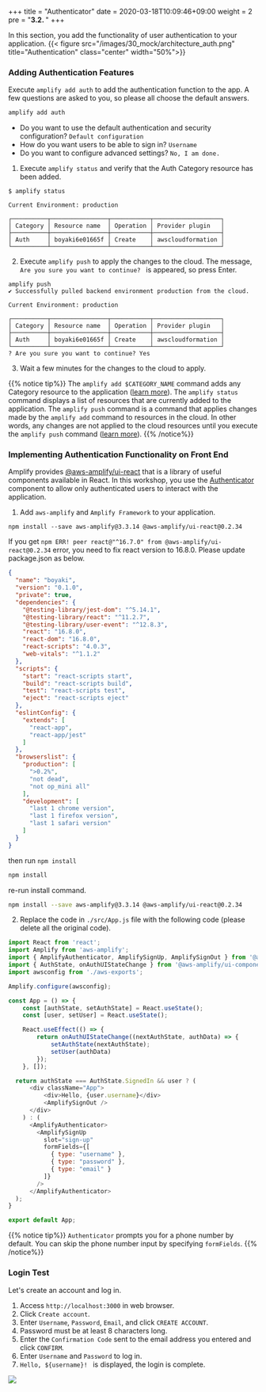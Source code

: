 +++
title = "Authenticator"
date = 2020-03-18T10:09:46+09:00
weight = 2
pre = "<b>3.2. </b>"
+++

In this section, you add the functionality of user authentication to your application.
{{< figure src="/images/30_mock/architecture_auth.png" title="Authentication" class="center" width="50%">}}

### Adding Authentication Features
Execute `amplify add auth` to add the authentication function to the app. 
A few questions are asked to you, so please all choose the default answers.


```sh
amplify add auth
```

- Do you want to use the default authentication and security configuration? `Default configuration`
- How do you want users to be able to sign in? `Username`
- Do you want to configure advanced settings? `No, I am done. `


1. Execute `amplify status` and verify that the Auth Category resource has been added.
```
$ amplify status

Current Environment: production
    
┌──────────┬────────────────┬───────────┬───────────────────┐
│ Category │ Resource name  │ Operation │ Provider plugin   │
├──────────┼────────────────┼───────────┼───────────────────┤
│ Auth     │ boyaki6e01665f │ Create    │ awscloudformation │
└──────────┴────────────────┴───────────┴───────────────────┘
```
2. Execute `amplify push` to apply the changes to the cloud. The message, `Are you sure you want to continue? ` is appeared, so press Enter.
```
amplify push
✔ Successfully pulled backend environment production from the cloud.

Current Environment: production

┌──────────┬────────────────┬───────────┬───────────────────┐
│ Category │ Resource name  │ Operation │ Provider plugin   │
├──────────┼────────────────┼───────────┼───────────────────┤
│ Auth     │ boyaki6e01665f │ Create    │ awscloudformation │
└──────────┴────────────────┴───────────┴───────────────────┘
? Are you sure you want to continue? Yes
```
3. Wait a few minutes for the changes to the cloud to apply.

{{% notice tip%}}
The `amplify add $CATEGORY_NAME` command adds any Category resource to the application ([learn more](https://docs.amplify.aws/cli/start/workflows#amplify-category-add)).
The `amplify status` command displays a list of resources that are currently added to the application.
The `amplify push` command is a command that applies changes made by the `amplify add` command to resources in the cloud. In other words, any changes are not applied to the cloud resources until you execute the `amplify push` command ([learn more](https://docs.amplify.aws/cli/start/workflows#amplify-push)).
{{% /notice%}}


### Implementing Authentication Functionality on Front End
Amplify provides [@aws-amplify/ui-react](https://docs.amplify.aws/ui/q/framework/react) that is a library of useful components available in React.
In this workshop, you use the [Authenticator](https://docs.amplify.aws/ui/auth/authenticator/q/framework/react) component to allow only authenticated users to interact with the application.


1. Add `aws-amplify` and `Amplify Framework` to your application.
```
npm install --save aws-amplify@3.3.14 @aws-amplify/ui-react@0.2.34
```
If you get `npm ERR! peer react@"^16.7.0" from @aws-amplify/ui-react@0.2.34` error, you need to fix react version to 16.8.0. Please update package.json as below.
```json
{
  "name": "boyaki",
  "version": "0.1.0",
  "private": true,
  "dependencies": {
    "@testing-library/jest-dom": "^5.14.1",
    "@testing-library/react": "^11.2.7",
    "@testing-library/user-event": "^12.8.3",
    "react": "16.8.0",
    "react-dom": "16.8.0",
    "react-scripts": "4.0.3",
    "web-vitals": "^1.1.2"
  },
  "scripts": {
    "start": "react-scripts start",
    "build": "react-scripts build",
    "test": "react-scripts test",
    "eject": "react-scripts eject"
  },
  "eslintConfig": {
    "extends": [
      "react-app",
      "react-app/jest"
    ]
  },
  "browserslist": {
    "production": [
      ">0.2%",
      "not dead",
      "not op_mini all"
    ],
    "development": [
      "last 1 chrome version",
      "last 1 firefox version",
      "last 1 safari version"
    ]
  }
}
```
then run `npm install`
```bash
npm install
```
re-run install command.
```bash
npm install --save aws-amplify@3.3.14 @aws-amplify/ui-react@0.2.34
```
2. Replace the code in `./src/App.js` file with the following code (please delete all the original code).

```js
import React from 'react';
import Amplify from 'aws-amplify';
import { AmplifyAuthenticator, AmplifySignUp, AmplifySignOut } from '@aws-amplify/ui-react';
import { AuthState, onAuthUIStateChange } from '@aws-amplify/ui-components';
import awsconfig from './aws-exports';

Amplify.configure(awsconfig);

const App = () => {
    const [authState, setAuthState] = React.useState();
    const [user, setUser] = React.useState();

    React.useEffect(() => {
        return onAuthUIStateChange((nextAuthState, authData) => {
            setAuthState(nextAuthState);
            setUser(authData)
        });
    }, []);

  return authState === AuthState.SignedIn && user ? (
      <div className="App">
          <div>Hello, {user.username}</div>
          <AmplifySignOut />
      </div>
    ) : (
      <AmplifyAuthenticator>
        <AmplifySignUp
          slot="sign-up"
          formFields={[
            { type: "username" },
            { type: "password" },
            { type: "email" }
          ]}
        />
      </AmplifyAuthenticator>
  );
}

export default App;
```

{{% notice tip%}}
`Authenticator` prompts you for a phone number by default. You can skip the phone number input by specifying `formFields`.
{{% /notice%}}

### Login Test
Let's create an account and log in.

1. Access `http://localhost:3000` in web browser.
1. Click `Create account`.
1. Enter `Username`, `Password`, `Email`, and click `CREATE ACCOUNT`.
1. Password must be at least 8 characters long.
1. Enter the `Confirmation Code` sent to the email address you entered and click `CONFIRM`.
1. Enter `Username` and `Password` to log in.
1. `Hello, ${username}! ` is displayed, the login is complete.


![](/images/30_mock/auth.png)